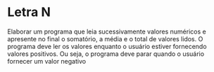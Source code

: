 # Letra N

Elaborar um programa que leia sucessivamente valores numéricos e apresente no final o somatório, a média e o total de valores lidos. O programa deve ler os valores enquanto o usuário estiver fornecendo valores positivos. Ou seja, o programa deve parar quando o usuário fornecer um valor negativo